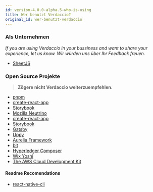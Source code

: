 ```yaml
---
id: version-4.0.0-alpha.5-who-is-using
title: Wer benutzt Verdaccio?
original_id: wer-benutzt-verdaccio
---
```


### Als Unternehmen

*If you are using Verdaccio in your bussiness and want to share your experience, let us know. Wir würden uns über Ihr Feedback freuen.*

* [SheetJS](https://sheetjs.com/)

### Open Source Projekte

> **Zögere nicht Verdaccio weiterzuempfehlen.**

* [pnpm](https://pnpm.js.org/)
* [create-react-app](https://facebook.github.io/create-react-app/)
* [Storybook](https://storybook.js.org/)
* [Mozilla Neutrino](https://neutrinojs.org/)
* [create-react-app](https://github.com/facebook/create-react-app/blob/master/CONTRIBUTING.md#contributing-to-e2e-end-to-end-tests)
* [Storybook](https://github.com/storybooks/storybook)
* [Gatsby](https://github.com/gatsbyjs/gatsby)
* [Uppy](https://github.com/transloadit/uppy)
* [Aurelia Framework](https://github.com/aurelia)
* [bit](https://github.com/teambit/bit)
* [Hyperledger Composer](https://github.com/hyperledger/composer)
* [Wix Yoshi](https://github.com/wix/yoshi)
* [The AWS Cloud Development Kit](https://github.com/awslabs/aws-cdk)

#### Readme Recomendations

* [react-native-cli](https://github.com/react-native-community/react-native-cli/blob/master/CONTRIBUTING.md)